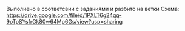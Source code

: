 Выполнено в соответсвии с заданиями и разбито на ветки
Схема:
https://drive.google.com/file/d/1PXLT6g24qq-9oTpSYsfrGk80w64Mp6Gs/view?usp=sharing
